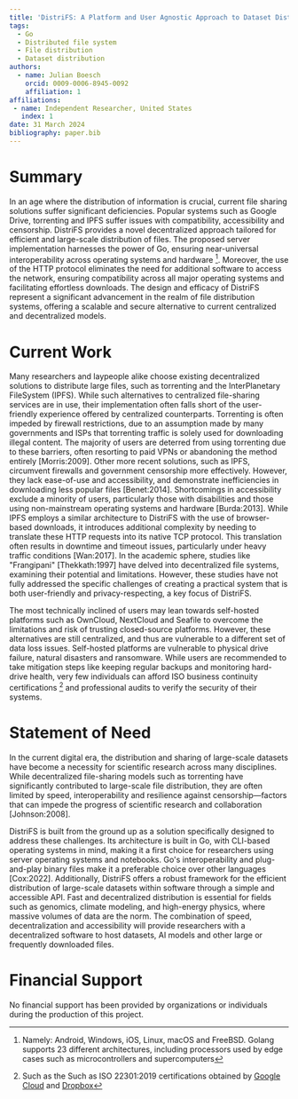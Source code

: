 ```yaml
---
title: 'DistriFS: A Platform and User Agnostic Approach to Dataset Distribution'
tags:
  - Go
  - Distributed file system
  - File distribution
  - Dataset distribution
authors:
  - name: Julian Boesch
    orcid: 0009-0006-8945-0092
    affiliation: 1
affiliations:
 - name: Independent Researcher, United States
   index: 1
date: 31 March 2024
bibliography: paper.bib
---
```


# Summary

In an age where the distribution of information is crucial, current file sharing solutions suffer significant deficiencies. Popular systems such as Google Drive, torrenting and IPFS suffer issues with compatibility, accessibility and censorship. DistriFS provides a novel decentralized approach tailored for efficient and large-scale distribution of files. The proposed server implementation harnesses the power of Go, ensuring near-universal interoperability across operating systems and hardware [^1]. Moreover, the use of the HTTP protocol eliminates the need for additional software to access the network, ensuring compatibility across all major operating systems and facilitating effortless downloads. The design and efficacy of DistriFS represent a significant advancement in the realm of file distribution systems, offering a scalable and secure alternative to current centralized and decentralized models.

# Current Work

Many researchers and laypeople alike choose existing decentralized solutions to distribute large files, such as torrenting and the InterPlanetary FileSystem (IPFS). While such alternatives to centralized file-sharing services are in use, their implementation often falls short of the user-friendly experience offered by centralized counterparts. Torrenting is often impeded by firewall restrictions, due to an assumption made by many governments and ISPs that torrenting traffic is solely used for downloading illegal content. The majority of users are deterred from using torrenting due to these barriers, often resorting to paid VPNs or abandoning the method entirely [Morris:2009]. Other more recent solutions, such as IPFS, circumvent firewalls and government censorship more effectively. However, they lack ease-of-use and accessibility, and demonstrate inefficiencies in downloading less popular files [Benet:2014]. Shortcomings in accessibility exclude a minority of users, particularly those with disabilities and those using non-mainstream operating systems and hardware [Burda:2013]. While IPFS employs a similar architecture to DistriFS with the use of browser-based downloads, it introduces additional complexity by needing to translate these HTTP requests into its native TCP protocol. This translation often results in downtime and timeout issues, particularly under heavy traffic conditions [Wan:2017]. In the academic sphere, studies like "Frangipani" [Thekkath:1997] have delved into decentralized file systems, examining their potential and limitations. However, these studies have not fully addressed the specific challenges of creating a practical system that is both user-friendly and privacy-respecting, a key focus of DistriFS.

The most technically inclined of users may lean towards self-hosted platforms such as OwnCloud, NextCloud and Seafile to overcome the limitations and risk of trusting closed-source platforms. However, these alternatives are still centralized, and thus are vulnerable to a different set of data loss issues. Self-hosted platforms are vulnerable to physical drive failure, natural disasters and ransomware. While users are recommended to take mitigation steps like keeping regular backups and monitoring hard-drive health, very few individuals can afford ISO business continuity certifications [^2] and professional audits to verify the security of their systems.

# Statement of Need

In the current digital era, the distribution and sharing of large-scale datasets have become a necessity for scientific research across many disciplines. While decentralized file-sharing models such as torrenting have significantly contributed to large-scale file distribution, they are often limited by speed, interoperability and resilience against censorship—factors that can impede the progress of scientific research and collaboration [Johnson:2008].

DistriFS is built from the ground up as a solution specifically designed to address these challenges. Its architecture is built in Go, with CLI-based operating systems in mind, making it a first choice for researchers using server operating systems and notebooks. Go's interoperability and plug-and-play binary files make it a preferable choice over other languages [Cox:2022]. Additionally, DistriFS offers a robust framework for the efficient distribution of large-scale datasets within software through a simple and accessible API. Fast and decentralized distribution is essential for fields such as genomics, climate modeling, and high-energy physics, where massive volumes of data are the norm. The combination of speed, decentralization and accessibility will provide researchers with a decentralized software to host datasets, AI models and other large or frequently downloaded files.

# Financial Support
No financial support has been provided by organizations or individuals during the production of this project.

[^1]: Namely: Android, Windows, iOS, Linux, macOS and FreeBSD. Golang supports 23 different architectures, including processors used by edge cases such as microcontrollers and supercomputers
[^2]: Such as the Such as ISO 22301:2019 certifications obtained by [Google Cloud](https://cloud.google.com/security/compliance/iso-22301) and [Dropbox](https://aem.dropbox.com/cms/content/dam/dropbox/www/en-us/business/trust/iso/dropbox_certificate_iso_22301.pdf)